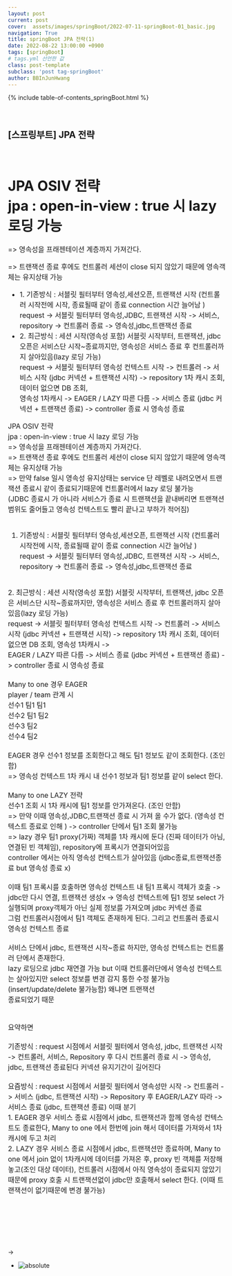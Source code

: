 ```yaml
---
layout: post
current: post
cover:  assets/images/springBoot/2022-07-11-springBoot-01_basic.jpg
navigation: True
title: springBoot JPA 전략(1)
date: 2022-08-22 13:00:00 +0900
tags: [springBoot]  
# tags.yml 선언한 값
class: post-template
subclass: 'post tag-springBoot'
author: BBInJunHwang
---
```


{% include table-of-contents_springBoot.html %}
<div>
<br>
<h2>[스프링부트] JPA 전략 </h2><br>

<p align = "justify">
<font size=3>
<div>
   <h1>JPA OSIV 전략<br>
   jpa : open-in-view : true 시 lazy 로딩 가능 </h1>
   <p>=> 영속성을 프래젠테이션 계층까지 가져간다. </p>
   <p>=> 트랜잭션 종료 후에도 컨트롤러 세션이 close 되지 않았기 때문에 영속객체는 유지상태 가능 </p>
</div>

<div class="listWrapper">
      <ul class="imageList">
        <li>
          <div class="area">
            <div>
              <span>1. 기존방식 : 서블릿 필터부터 영속성,세션오픈, 트랜잭션 시작 (컨트롤러 시작전에 시작, 종료될때 같이 종료 connection 시간 늘어남 ) <br>
              request -> 서블릿 필터부터 영속성,JDBC, 트랜잭션 시작 -> 서비스, repository -> 컨트롤러 종료 -> 영속성,jdbc,트랜잭션 종료 <br>
             </span>
            </div>
          </div>
        </li>
        <li>
          <div class="area">
            <div>
              <span>
              2. 최근방식 : 세션 시작(영속성 포함) 서블릿 시작부터, 트랜잭션, jdbc 오픈은 서비스단 시작~종료까지만, 영속성은 서비스 종료 후 컨트롤러까지 살아있음(lazy 로딩 가능)<br>
              request -> 서블릿 필터부터 영속성 컨텍스트 시작 -> 컨트롤러 -> 서비스 시작 (jdbc 커넥션 + 트랜잭션 시작) -> repository 1차 캐시 조회, 데이터 없으면 DB 조회, <br>
              영속성 1차캐시 -> EAGER / LAZY 따른 다름 -> 서비스 종료 (jdbc 커넥션 + 트랜잭션 종료) -> controller 종료 시 영속성 종료   <br>
             </span>
            </div>
          </div>
        </li>
      </ul>
    </div>

JPA OSIV 전략 <br>
jpa : open-in-view : true 시 lazy 로딩 가능<br> 
=> 영속성을 프래젠테이션 계층까지 가져간다. <br>
=> 트랜잭션 종료 후에도 컨트롤러 세션이 close 되지 않았기 때문에 영속객체는 유지상태 가능 <br>
=> 만약 false 일시 영속성 유지상태는 service 단 레벨로 내려오면서 트랜잭션 종료시 같이 종료되기때문에 컨트롤러에서 lazy 로딩 불가능 <br>
(JDBC 종료시 가 아니라 서비스가 종료 시 트랜잭션을 끝내버리면 트랜젹션 범위도 줄어들고 영속성 컨텍스트도 빨리 끝나고 부하가 적어짐) <br>
<br>
1. 기존방식 : 서블릿 필터부터 영속성,세션오픈, 트랜잭션 시작 (컨트롤러 시작전에 시작, 종료될때 같이 종료 connection 시간 늘어남 ) <br>
request -> 서블릿 필터부터 영속성,JDBC, 트랜잭션 시작 -> 서비스, repository -> 컨트롤러 종료 -> 영속성,jdbc,트랜잭션 종료 <br>
<br>
2. 최근방식 : 세션 시작(영속성 포함) 서블릿 시작부터, 트랜잭션, jdbc 오픈은 서비스단 시작~종료까지만, 영속성은 서비스 종료 후 컨트롤러까지 살아있음(lazy 로딩 가능)<br>
request -> 서블릿 필터부터 영속성 컨텍스트 시작 -> 컨트롤러 -> 서비스 시작 (jdbc 커넥션 + 트랜잭션 시작) -> repository 1차 캐시 조회, 데이터 없으면 DB 조회, 영속성 1차캐시 -> <br>EAGER / LAZY 따른 다름 -> 서비스 종료 (jdbc 커넥션 + 트랜잭션 종료) -> controller 종료 시 영속성 종료 <br>
<br>
Many to one 경우 EAGER    <br>
player  /  team 관계 시 <br>
선수1 팀1	팀1 <br>
선수2 팀1    팀2 <br>
선수3 팀2 <br>
선수4 팀2 <br>
<br>
EAGER 경우 선수1 정보를 조회한다고 해도 팀1 정보도 같이 조회한다. (조인 함)<br>
=> 영속성 컨텍스트 1차 캐시 내  선수1 정보과 팀1 정보를 같이 select 한다. <br>
<br>
Many to one LAZY 전략 <br>
선수1 조회 시 1차 캐시에 팀1 정보를 안가져온다. (조인 안함)<br>
=> 만약 이때 영속성,JDBC,트랜잭션 종료 시 가져 올 수가 없다. (영속성 컨텍스트 종료로 인해 ) -> controller 단에서 팀1 조회 불가능 <br>
=> lazy 경우 팀1 proxy(가짜) 객체를 1차 캐시에 둔다 (진짜 데이터가 아님, 연결된 빈 객체임), repository에 프록시가 연결되어있음<br>
   controller 에서는 아직 영속성 컨텍스트가 살아있음 (jdbc종료,트랜잭션종료 but 영속성 종료 x)<br><br>
   이때 팀1 프록시를 호출하면 영속성 컨텍스트 내 팀1 프록시 객체가 호출 -> jdbc만 다시 연결, 트랜잭션 생성x  ->  영속성 컨텍스트에 팀1 정보 select 가 실행되며 proxy객체가 아닌 실제 정보를 가져오며 jdbc 커넥션 종료<br>
   그럼 컨트롤러시점에서 팀1 객체도 존재하게 된다. 그리고 컨트롤러 종료시 영속성 컨텍스트 종료 <br><br>
   서비스 단에서 jdbc, 트랜잭션 시작~종료 하지만, 영속성 컨텍스트는 컨트롤러 단에서 존재한다. <br>
   lazy 로딩으로 jdbc 재연결 가능 but 이때 컨트롤러단에서 영속성 컨텍스트는 살아있지만 select 정보를 변경 감지 통한 수정 불가능 (insert/update/delete 불가능함) 왜냐면 트랜잭션<br> 종료되었기 때문 <br>
<br>
<br>
요약하면 <br>
<br>
기존방식 : request 시점에서 서블릿 필터에서 영속성, jdbc, 트랜잭션 시작 -> 컨트롤러, 서비스, Repository 후 다시 컨트롤러 종료 시 -> 영속성, jdbc, 트랜잭션 종료된다 커넥션 유지기간이 길어진다<br>
<br>
요즘방식 : request 시점에서 서블릿 필터에서 영속성만 시작 -> 컨트롤러 -> 서비스 (jdbc, 트랜잭션 시작) -> Repository 후 EAGER/LAZY 따라 -> 서비스 종료 (jdbc, 트랜잭션 종료)
이때 분기<br>
1. EAGER 경우 서비스 종료 시점에서 jdbc, 트랜잭션과 함께 영속성 컨텍스트도 종료한다, Many to one 에서 한번에 join 해서 데이터를 가져와서 1차캐시에 두고 처리 <br>
2. LAZY 경우 서비스 종료 시점에서 jdbc, 트랜잭션만 종료하며, Many to one 에서 join 없이 1차캐시에 데이터를 가져온 후, proxy 빈 객체를 저장해놓고(조인 대상 데이터), 컨트롤러 시점에서 아직 영속성이 종료되지 않았기 때문에 proxy 호출 시 트랜잭션없이 jdbc만 호출해서 select 한다. (이때 트랜잭션이 없기때문에 변경 불가능)<br>
<br>
</font>
</p>
</div>



<div>
    <header>
      <h2 class="title"></h2><br>
    </header>
    <div>
      <h3 class="subTitle"></h3>
      <p> ->  </p>
    </div>
    <div class="listWrapper">
      <span style="font-size: 20px;"></span>
      <ul class="imageList">
        <li>
          <div class="area">
            <img data-action="zoom" src="" alt='absolute'>
            <div>
              <span></span>
            </div>
          </div>
        </li>
      </ul>
    </div>
  </div> 
